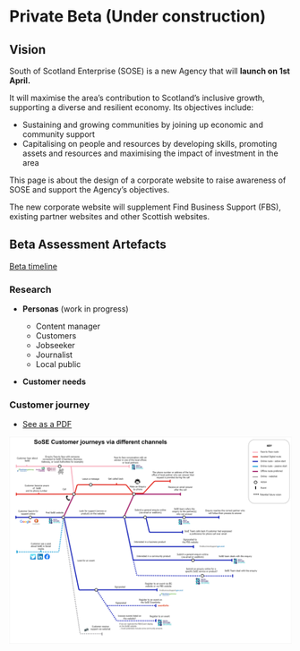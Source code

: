 
# Private Beta (Under construction)

## Vision

South of Scotland Enterprise (SOSE) is a new Agency that will **launch on 1st April.** 

It will maximise the area’s contribution to Scotland’s inclusive growth, supporting a diverse and resilient economy. Its objectives include:
- Sustaining and growing communities by joining up economic and community support
- Capitalising on people and resources by developing skills, promoting assets and resources and maximising the impact of investment in the area

This page is about the design of a corporate website to raise awareness of SOSE and support the Agency’s objectives.

The new corporate website will supplement Find Business Support (FBS), existing partner websites and other Scottish websites.

## Beta Assessment Artefacts

[Beta timeline](timeline/)

### Research

- **Personas** (work in progress)
    - Content manager
    - Customers
    - Jobseeker
    - Journalist
    - Local public

- **Customer needs**

### Customer journey
- [See as a PDF](/images/SoSE-journeys5.pdf)

[![customer journey via different channel as a tube map](/images/SoSE-journeys5.png)](https://scotentsd.github.io/sose/images/SoSE-journeys5.png)

